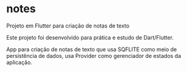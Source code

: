 # notes

Projeto em Flutter para criação de notas de texto

Este projeto foi desenvolvido para prática e estudo de Dart/Flutter.

App para criação de notas de texto que usa SQFLITE como meio de persistência de dados, usa Provider como gerenciador de estados da aplicação.